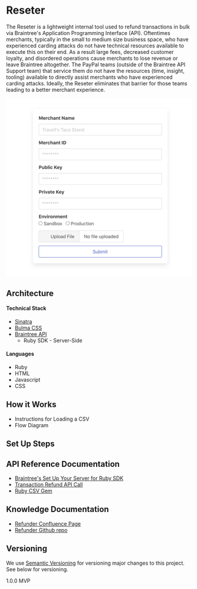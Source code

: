 # Reseter

The Reseter is a lightweight internal tool used to refund transactions in bulk via Braintree's Application Programming Interface (API). Oftentimes merchants, typically in the small to medium size business space, who have experienced carding attacks do not have technical resources available to execute this on their end. As a result large fees, decreased customer loyalty, and disordered operations cause merchants to lose revenue or leave Braintree altogether. The PayPal teams (outside of the Braintree API Support team) that service them do not have the resources (time, insight, tooling) available to directly assist merchants who have experienced carding attacks. Ideally, the Reseter eliminates that barrier for those teams leading to a better merchant experience.

![](https://github.com/travellw/bt_reseter_prototype/blob/main/public/images/Screen%20Shot%202021-10-20%20at%209.24.18%20AM.png?raw=true)

## Architecture

#### Technical Stack

* [Sinatra](http://sinatrarb.com/) 
* [Bulma CSS](https://bulma.io/) 
* [Braintree API](https://developer.paypal.com/braintree/docs/start/overview) 
  * Ruby SDK - Server-Side

#### Languages

* Ruby
* HTML
* Javascript
* CSS

## How it Works
* Instructions for Loading a CSV
* Flow Diagram

## Set Up Steps


## API Reference Documentation
* [Braintree's Set Up Your Server for Ruby SDK](https://developers.braintreepayments.com/start/hello-server/ruby)
* [Transaction Refund API Call](https://developer.paypal.com/braintree/docs/reference/request/transaction/refund)
* [Ruby CSV Gem](https://github.com/ruby/csv)

## Knowledge Documentation
* [Refunder Confluence Page](https://engineering.paypalcorp.com/confluence/display/SUP/Refunder)
* [Refunder Github repo](https://github.braintreeps.com/braintree/api-support/tree/master/tools/refunder) 


## Versioning

We use [Semantic Versioning](https://semver.org/) for versioning major changes to this project. See below for versioning.
 
1.0.0 MVP  
